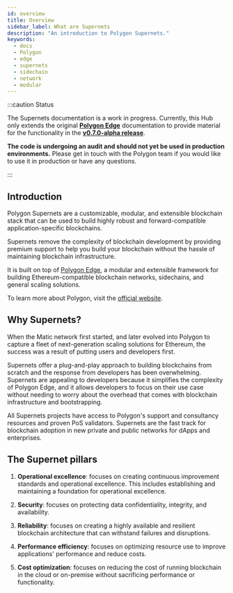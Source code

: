 ```yaml
---
id: overview
title: Overview
sidebar_label: What are Supernets
description: "An introduction to Polygon Supernets."
keywords:
  - docs
  - Polygon
  - edge
  - supernets
  - sidechain
  - network
  - modular
---
```


:::caution Status

The Supernets documentation is a work in progress. Currently, this Hub only extends
the original **[Polygon Edge](../edge/overview.md)** documentation to provide material for
the functionality in the
**[v0.7.0-alpha release](https://github.com/0xPolygon/polygon-edge/releases/tag/v0.7.0-alpha1)**.

**The code is undergoing an audit and should not yet be used in production environments.**
Please get in touch with the Polygon team if you would like to use it in production or have any questions.

:::

## Introduction

Polygon Supernets are a customizable, modular, and extensible blockchain stack that
can be used to build highly robust and forward-compatible application-specific blockchains.

Supernets remove the complexity of blockchain development by providing premium support
to help you build your blockchain without the hassle of maintaining blockchain infrastructure.

It is built on top of [Polygon Edge](../edge/overview.md), a modular and extensible
framework for building Ethereum-compatible blockchain networks, sidechains, and general scaling
solutions.

To learn more about Polygon, visit the [official website](https://polygon.technology).

## Why Supernets?

When the Matic network first started, and later evolved into Polygon to capture a fleet of
next-generation scaling solutions for Ethereum, the success was a result of putting users
and developers first.

Supernets offer a plug-and-play approach to building blockchains from scratch and the
response from developers has been overwhelming. Supernets are appealing to developers because
it simplifies the complexity of Polygon Edge, and it allows developers to focus on their
use case without needing to worry about the overhead that comes with blockchain infrastructure
and bootstrapping.

All Supernets projects have access to Polygon's support and consultancy resources and proven
PoS validators. Supernets are the fast track for blockchain adoption in new private and public
networks for dApps and enterprises.

## The Supernet pillars

1. **Operational excellence**: focuses on creating continuous improvement standards
   and operational excellence. This includes establishing and maintaining a foundation
   for operational excellence.

2. **Security**: focuses on protecting data confidentiality, integrity,
   and availability.

3. **Reliability**: focuses on creating a highly available and resilient blockchain architecture
   that can withstand failures and disruptions.

4. **Performance efficiency**: focuses on optimizing resource use to improve applications'
   performance and reduce costs.

5. **Cost optimization**: focuses on reducing the cost of running blockchain in the cloud
   or on-premise without sacrificing performance or functionality.
